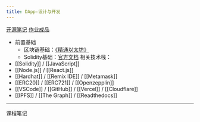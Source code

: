 ```yaml
---
title: DApp-设计与开发
---
```

[开源笔记](https://github.com/bookerhuang/Learning-Notes)
[作业成品](https://github.com/cananoo/nft-market-starter/tree/master)
- 前置基础
  - 区块链基础：[《精通以太坊》](https://weread.qq.com/web/bookDetail/c0532740718247c1c0545f7)
  - Solidity基础：[官方文档](https://docs.soliditylang.org/zh/latest/)
相关技术栈：
- [[Solidity]] / [[JavaScript]]
- [[Node.js]] / [[React.js]]
- [[Hardhat]] / [[Remix IDE]] / [[Metamask]]
- [[ERC20]] / [[ERC721]] / [[Openzepplin]]
- [[VSCode]] / [[GitHub]] / [[Vercel]] / [[Cloudflare]]
- [[IPFS]] / [[The Graph]] / [[Readthedocs]]
---
课程笔记



